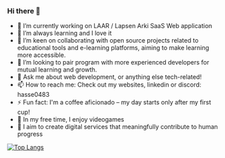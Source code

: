 ### Hi there 👋

- 🔭 I’m currently working on LAAR / Lapsen Arki SaaS Web application
- 🌱 I’m always learning and I love it
- 👯 I’m keen on collaborating with open source projects related to educational tools and e-learning platforms, aiming to make learning more accessible.
- 🤔 I’m looking to pair program with more experienced developers for mutual learning and growth.
- 💬 Ask me about web development, or anything else tech-related!
- 📫 How to reach me: Check out my websites, linkedin or discord: hasse0483
- ⚡ Fun fact: I'm a coffee aficionado – my day starts only after my first cup!
- 🎸 In my free time, I enjoy videogames
- 🚀 I aim to create digital services that meaningfully contribute to human progress

[![Top Langs](https://github-readme-stats.vercel.app/api/top-langs/?username=Hasse331&layout=donut&hide=c%2B%2B,cmake,swift,c)](https://github.com/anuraghazra/github-readme-stats)


